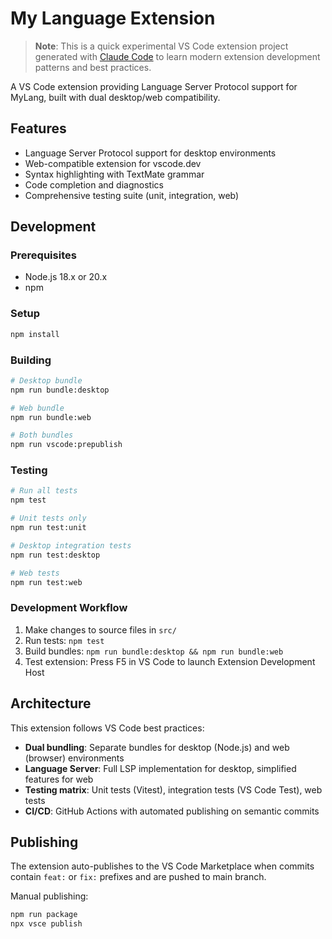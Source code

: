 # My Language Extension

> **Note**: This is a quick experimental VS Code extension project generated with [Claude Code](https://claude.ai/code) to learn modern extension development patterns and best practices.

A VS Code extension providing Language Server Protocol support for MyLang, built with dual desktop/web compatibility.

## Features

- Language Server Protocol support for desktop environments
- Web-compatible extension for vscode.dev
- Syntax highlighting with TextMate grammar
- Code completion and diagnostics
- Comprehensive testing suite (unit, integration, web)

## Development

### Prerequisites

- Node.js 18.x or 20.x
- npm

### Setup

```bash
npm install
```

### Building

```bash
# Desktop bundle
npm run bundle:desktop

# Web bundle  
npm run bundle:web

# Both bundles
npm run vscode:prepublish
```

### Testing

```bash
# Run all tests
npm test

# Unit tests only
npm run test:unit

# Desktop integration tests
npm run test:desktop

# Web tests
npm run test:web
```

### Development Workflow

1. Make changes to source files in `src/`
2. Run tests: `npm test`
3. Build bundles: `npm run bundle:desktop && npm run bundle:web`
4. Test extension: Press F5 in VS Code to launch Extension Development Host

## Architecture

This extension follows VS Code best practices:

- **Dual bundling**: Separate bundles for desktop (Node.js) and web (browser) environments
- **Language Server**: Full LSP implementation for desktop, simplified features for web
- **Testing matrix**: Unit tests (Vitest), integration tests (VS Code Test), web tests
- **CI/CD**: GitHub Actions with automated publishing on semantic commits

## Publishing

The extension auto-publishes to the VS Code Marketplace when commits contain `feat:` or `fix:` prefixes and are pushed to main branch.

Manual publishing:
```bash
npm run package
npx vsce publish
```